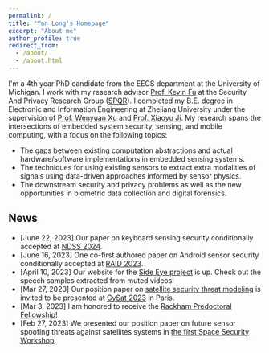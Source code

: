 ```yaml
---
permalink: /
title: "Yan Long's Homepage"
excerpt: "About me"
author_profile: true
redirect_from: 
  - /about/
  - /about.html
---
```


I'm a 4th year PhD candidate from the EECS department at the University of Michigan. I work with my research advisor [Prof. Kevin Fu](https://web.eecs.umich.edu/~kevinfu/) at the Security And Privacy Research Group ([SPQR](https://spqrlab1.github.io/)). I completed my B.E. degree in Electronic and Information Engineering at Zhejiang University under the supervision of [Prof. Wenyuan Xu](https://scholar.google.com/citations?user=FCsdj0YAAAAJ&hl=en&oi=ao) and [Prof. Xiaoyu Ji](https://scholar.google.com/citations?user=9D4UYBoAAAAJ&hl=en).  My research spans the intersections of embedded system security, sensing, and mobile computing, with a focus on the following topics: 
* The gaps between existing computation abstractions and actual hardware/software implementations in embedded sensing systems.
* The techniques for using existing sensors to extract extra modalities of signals using data-driven approaches informed by sensor physics.
* The downstream security and privacy problems as well as the new opportunities in biometric data collection and digital forensics. 

## News

* [June 22, 2023] Our paper on keyboard sensing security conditionally accepted at [NDSS 2024](https://www.ndss-symposium.org/ndss2024/). 
* [June 16, 2023] One co-first authored paper on Android sensor security conditionally accepted at [RAID 2023](https://raid2023.org/welcome.html). 
* [April 10, 2023] Our website for the [Side Eye project](https://sideeyeattack.github.io/Website/) is up. Check out the speech samples extracted from muted videos! 
* [Mar 27, 2023] Our position paper on [satellite security threat modeling](/files/spacesec23.pdf) is invited to be presented at [CySat 2023](https://cysat.eu/) in Paris.  
* [Mar 3, 2023] I am honored to receive the [Rackham Predoctoral Fellowship](https://ece.engin.umich.edu/stories/yan-long-awarded-predoctoral-fellowship-to-support-research-impacting-secure-communications)! 
* [Feb 27, 2023] We presented our position paper on future sensor spoofing threats against satellites systems in [the first Space Security Workshop](https://www.ndss-symposium.org/ndss-program/spacesec-2023/). 